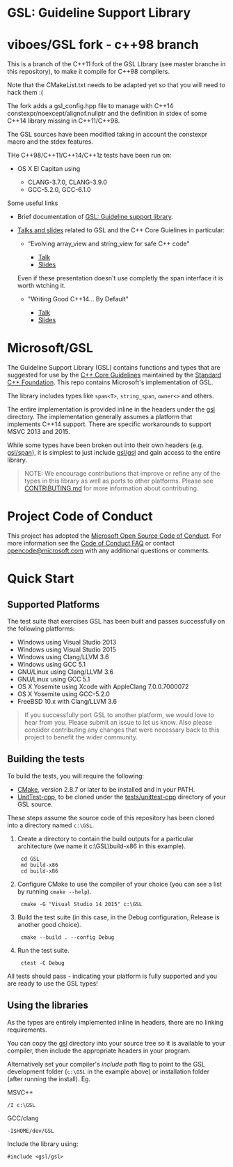 GSL: Guideline Support Library 
=================================

# viboes/GSL fork - c++98 branch

This is a branch of the C++11 fork of the GSL LIbrary (see master branche in this repository), to make it compile for C++98 compilers.

Note that the CMakeList.txt needs to be adapted yet so that you will need to hack them  :(

The fork adds a gsl_config.hpp file to manage with C++14 constexpr/noexcept/alignof.nullptr and the definition in stdex of some C++14 library missing in C++11/C++98.

The GSL sources have been modified taking in account the constexpr macro and the stdex features.

THe C++98/C++11/C++14/C++1z tests have been run on:

* OS X El Capitan using
 
  * CLANG-3.7.0, CLANG-3.9.0
  * GCC-5.2.0, GCC-6.1.0  

Some useful links

* Brief documentation of [GSL: Guideline support library](http://isocpp.github.io/CppCoreGuidelines/CppCoreGuidelines#S-gsl).

* [Talks and slides](https://github.com/isocpp/CppCoreGuidelines/tree/master/talks) related to GSL and the C++ Core Guielines in particular:

  * “Evolving array_view and string_view for safe C++ code"
   
    * [Talk](https://www.youtube.com/watch?v=C4Z3c4Sv52U)
    * [Slides](https://github.com/isocpp/CppCoreGuidelines/blob/master/talks/MacIntosh%20-%20A%20Few%20Good%20Types.pdf) 

  Even if these presentation doesn't use completly the span interface it is worth wtching it.  

  * "Writing Good C++14... By Default"
  
    * [Talk](https://www.youtube.com/watch?v=hEx5DNLWGgA&list=PLHTh1InhhwT75gykhs7pqcR_uSiG601oh&index=2)
    * [Slides](https://github.com/isocpp/CppCoreGuidelines/blob/master/talks/Sutter%20-%20CppCon%202015%20day%202%20plenary%20.pdf)

# Microsoft/GSL

The Guideline Support Library (GSL) contains functions and types that are suggested for use by the
[C++ Core Guidelines](https://github.com/isocpp/CppCoreGuidelines) maintained by the [Standard C++ Foundation](https://isocpp.org).
This repo contains Microsoft's implementation of GSL.

The library includes types like `span<T>`, `string_span`, `owner<>` and others.

The entire implementation is provided inline in the headers under the [gsl](./gsl) directory. The implementation generally assumes a platform that implements C++14 support. There are specific workarounds to support MSVC 2013 and 2015.

While some types have been broken out into their own headers (e.g. [gsl/span](./gsl/span)),
it is simplest to just include [gsl/gsl](./gsl/gsl) and gain access to the entire library.

> NOTE: We encourage contributions that improve or refine any of the types in this library as well as ports to
other platforms. Please see [CONTRIBUTING.md](./CONTRIBUTING.md) for more information about contributing.

# Project Code of Conduct
This project has adopted the [Microsoft Open Source Code of Conduct](https://opensource.microsoft.com/codeofconduct/). For more information see the [Code of Conduct FAQ](https://opensource.microsoft.com/codeofconduct/faq/) or contact [opencode@microsoft.com](mailto:opencode@microsoft.com) with any additional questions or comments.

# Quick Start
## Supported Platforms
The test suite that exercises GSL has been built and passes successfully on the following platforms:

* Windows using Visual Studio 2013
* Windows using Visual Studio 2015
* Windows using Clang/LLVM 3.6
* Windows using GCC 5.1
* GNU/Linux using Clang/LLVM 3.6
* GNU/Linux using GCC 5.1
* OS X Yosemite using Xcode with AppleClang 7.0.0.7000072
* OS X Yosemite using GCC-5.2.0
* FreeBSD 10.x with Clang/LLVM 3.6

> If you successfully port GSL to another platform, we would love to hear from you. Please submit an issue to let us know. Also please consider
contributing any changes that were necessary back to this project to benefit the wider community.

## Building the tests
To build the tests, you will require the following:

* [CMake](http://cmake.org), version 2.8.7 or later to be installed and in your PATH.
* [UnitTest-cpp](https://github.com/Microsoft/unittest-cpp), to be cloned under the [tests/unittest-cpp](./tests/unittest-cpp) directory
of your GSL source.

These steps assume the source code of this repository has been cloned into a directory named `c:\GSL`.

1. Create a directory to contain the build outputs for a particular architecture (we name it c:\GSL\build-x86 in this example).

        cd GSL
        md build-x86
        cd build-x86

2. Configure CMake to use the compiler of your choice (you can see a list by running `cmake --help`).

        cmake -G "Visual Studio 14 2015" c:\GSL

3. Build the test suite (in this case, in the Debug configuration, Release is another good choice).    

        cmake --build . --config Debug

4. Run the test suite.    

        ctest -C Debug

All tests should pass - indicating your platform is fully supported and you are ready to use the GSL types!

## Using the libraries
As the types are entirely implemented inline in headers, there are no linking requirements.

You can copy the [gsl](./gsl) directory into your source tree so it is available
to your compiler, then include the appropriate headers in your program.

Alternatively set your compiler's *include path* flag to point to the GSL development folder (`c:\GSL` in the example above) or installation folder (after running the install). Eg.

MSVC++

    /I c:\GSL

GCC/clang

    -I$HOME/dev/GSL

Include the library using:

    #include <gsl/gsl>


    

